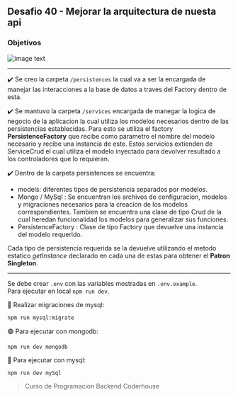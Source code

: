 ## Desafio 40 - Mejorar la arquitectura de nuesta api

### Objetivos

![image text](https://raw.githubusercontent.com/AlejandroD-A/Coderhouse-desafios/main/desafio-40/consigna-40.PNG)

---

:heavy_check_mark: Se creo la carpeta `/persistences` la cual va a ser la encargada de manejar las interacciones a la base de datos a traves del Factory dentro de esta.

:heavy_check_mark: Se mantuvo la carpeta `/services` encargada de manegar la logica de negocio de la aplicacion la cual utiliza los modelos necesarios dentro de las persistencias establecidas. Para esto se utiliza el factory **PersistenceFactory** que recibe como parametro el nombre del modelo necesario y recibe una instancia de este. Estos servicios extienden de ServiceCrud el cual utiliza el modelo inyectado para devolver resultado a los controladores que lo requieran.

:heavy_check_mark: Dentro de la carpeta persistences se encuentra:

- models: diferentes tipos de persistencia separados por modelos.
- Mongo / MySql : Se encuentran los archivos de configuracion, modelos y migraciones necesarios para la creacion de los modelos correspondientes. Tambien se encuentra una clase de tipo Crud de la cual heredan funcionalidad los modelos para generalizar sus funciones.
- PersistenceFactory : Clase de tipo Factory que devuelve una instancia del modelo requerido.

Cada tipo de persistencia requerida se la devuelve utilizando el metodo estatico _getInstance_ declarado en cada una de estas para obtener el **Patron Singleton**.

---

Se debe crear `.env` con las variables mostradas en `.env.example`.  
Para ejecutar en local `npm run dev`.

:seedling: Realizar migraciones de mysql:

```
npm run mysql:migrate
```

:green_circle: Para ejecutar con mongodb:

```
npm run dev mongodb
```

:large_blue_circle: Para ejecutar con mysql:

```
npm run dev mySql
```

> Curso de Programacion Backend Coderhouse
